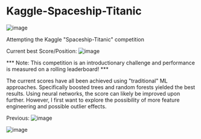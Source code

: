 # Kaggle-Spaceship-Titanic
![image](https://user-images.githubusercontent.com/86370763/229297195-67b21be6-4b86-4313-ae10-ecac2cbd6a9d.jpeg)

Attempting the Kaggle "Spaceship-Titanic" competition

Current best Score/Position:
![image](https://user-images.githubusercontent.com/86370763/228997415-84386a33-ef48-4866-9a85-0096ea316488.jpeg)

*** Note: This competition is an introductionary challenge and performance is measured on a rolling leaderboard! ***

The current scores have all been achieved using "traditional" ML approaches. Specifically boosted trees and random forests yielded the best results. Using neural networks, the score can likely be improved upon further. However, I first want to explore the possibility of more feature engineering and possible outlier effects.

Previous:
![image](https://user-images.githubusercontent.com/86370763/228939157-b3acba19-523b-4242-8038-1736255645ab.jpeg)

![image](https://user-images.githubusercontent.com/86370763/228259260-9f512e3d-8612-4f03-87d2-a3f3443855c1.jpeg)
